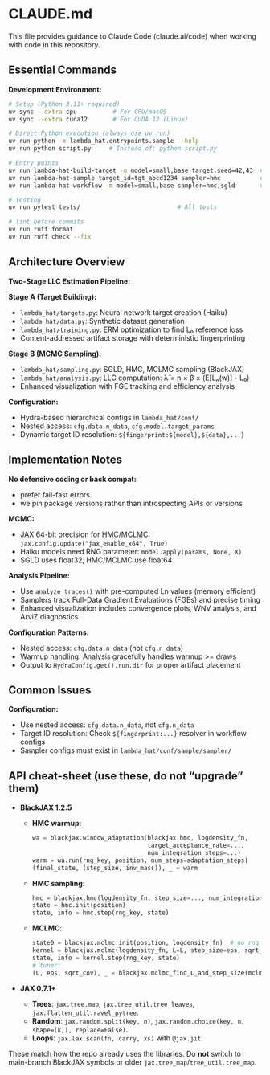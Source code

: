 
# CLAUDE.md

This file provides guidance to Claude Code (claude.ai/code) when working with code in this repository.

## Essential Commands

**Development Environment:**
```bash
# Setup (Python 3.11+ required)
uv sync --extra cpu          # For CPU/macOS
uv sync --extra cuda12       # For CUDA 12 (Linux)

# Direct Python execution (always use uv run)
uv run python -m lambda_hat.entrypoints.sample --help
uv run python script.py     # Instead of: python script.py

# Entry points
uv run lambda-hat-build-target -m model=small,base target.seed=42,43  # Build targets
uv run lambda-hat-sample target_id=tgt_abcd1234 sampler=hmc           # Direct sampling
uv run lambda-hat-workflow -m model=small,base sampler=hmc,sgld       # N×M workflows

# Testing
uv run pytest tests/                           # All tests

# lint before commits
uv run ruff format
uv run ruff check --fix
```

## Architecture Overview

**Two-Stage LLC Estimation Pipeline:**

**Stage A (Target Building):**
- `lambda_hat/targets.py`: Neural network target creation (Haiku)
- `lambda_hat/data.py`: Synthetic dataset generation
- `lambda_hat/training.py`: ERM optimization to find L₀ reference loss
- Content-addressed artifact storage with deterministic fingerprinting

**Stage B (MCMC Sampling):**
- `lambda_hat/sampling.py`: SGLD, HMC, MCLMC sampling (BlackJAX)
- `lambda_hat/analysis.py`: LLC computation: λ̂ = n × β × (E[Lₙ(w)] - L₀)
- Enhanced visualization with FGE tracking and efficiency analysis

**Configuration:**
- Hydra-based hierarchical configs in `lambda_hat/conf/`
- Nested access: `cfg.data.n_data`, `cfg.model.target_params`
- Dynamic target ID resolution: `${fingerprint:${model},${data},...}`

## Implementation Notes

**No defensive coding or back compat:**
- prefer fail-fast errors.
- we pin package versions rather than introspecting APIs or versions

**MCMC:**
- JAX 64-bit precision for HMC/MCLMC: `jax.config.update("jax_enable_x64", True)`
- Haiku models need RNG parameter: `model.apply(params, None, X)`
- SGLD uses float32, HMC/MCLMC use float64

**Analysis Pipeline:**
- Use `analyze_traces()` with pre-computed Ln values (memory efficient)
- Samplers track Full-Data Gradient Evaluations (FGEs) and precise timing
- Enhanced visualization includes convergence plots, WNV analysis, and ArviZ diagnostics

**Configuration Patterns:**
- Nested access: `cfg.data.n_data` (not `cfg.n_data`)
- Warmup handling: Analysis gracefully handles warmup >= draws
- Output to `HydraConfig.get().run.dir` for proper artifact placement

## Common Issues

**Configuration:**
- Use nested access: `cfg.data.n_data`, not `cfg.n_data`
- Target ID resolution: Check `${fingerprint:...}` resolver in workflow configs
- Sampler configs must exist in `lambda_hat/conf/sample/sampler/`


## API cheat-sheet  (use these, do not “upgrade” them)

* **BlackJAX 1.2.5**

  * **HMC warmup**:

    ```python
    wa = blackjax.window_adaptation(blackjax.hmc, logdensity_fn,
                                    target_acceptance_rate=...,
                                    num_integration_steps=...)
    warm = wa.run(rng_key, position, num_steps=adaptation_steps)
    (final_state, (step_size, inv_mass)), _ = warm
    ```
  * **HMC sampling**:

    ```python
    hmc = blackjax.hmc(logdensity_fn, step_size=..., num_integration_steps=..., inverse_mass_matrix=inv_mass)
    state = hmc.init(position)
    state, info = hmc.step(rng_key, state)
    ```
  * **MCLMC**:

    ```python
    state0 = blackjax.mclmc.init(position, logdensity_fn)  # no rng key
    kernel = blackjax.mclmc(logdensity_fn, L=L, step_size=eps, sqrt_diag_cov=sqrt_cov, integrator=blackjax.mcmc.integrators.isokinetic_mclachlan)
    state, info = kernel.step(rng_key, state)
    # tuner:
    (L, eps, sqrt_cov), _ = blackjax.mclmc_find_L_and_step_size(mclmc_kernel=kernel_factory, state=state0, rng_key=key, num_steps=..., ...)
    ```

* **JAX 0.7.1+**

  * **Trees**: `jax.tree.map`, `jax.tree_util.tree_leaves`, `jax.flatten_util.ravel_pytree`.
  * **Random**: `jax.random.split(key, n)`, `jax.random.choice(key, n, shape=(k,), replace=False)`.
  * **Loops**: `jax.lax.scan(fn, carry, xs)` with `@jax.jit`.

These match how the repo already uses the libraries.
Do **not** switch to main-branch BlackJAX symbols or older `jax.tree_map`/`tree_util.tree_map`.
